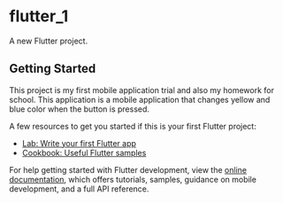 # flutter_1

A new Flutter project.

## Getting Started

This project is my first mobile application trial and also my homework for school. This application is a mobile application that changes yellow and blue color when the button is pressed.

A few resources to get you started if this is your first Flutter project:

- [Lab: Write your first Flutter app](https://docs.flutter.dev/get-started/codelab)
- [Cookbook: Useful Flutter samples](https://docs.flutter.dev/cookbook)

For help getting started with Flutter development, view the
[online documentation](https://docs.flutter.dev/), which offers tutorials,
samples, guidance on mobile development, and a full API reference.
